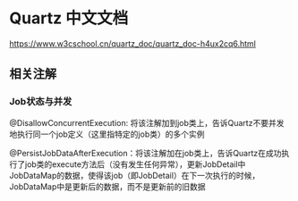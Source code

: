 # Quartz 中文文档
https://www.w3cschool.cn/quartz_doc/quartz_doc-h4ux2cq6.html
## 相关注解
### Job状态与并发
@DisallowConcurrentExecution: 将该注解加到job类上，告诉Quartz不要并发地执行同一个job定义（这里指特定的job类）的多个实例

@PersistJobDataAfterExecution：将该注解加在job类上，告诉Quartz在成功执行了job类的execute方法后（没有发生任何异常），更新JobDetail中JobDataMap的数据，使得该job（即JobDetail）在下一次执行的时候，JobDataMap中是更新后的数据，而不是更新前的旧数据